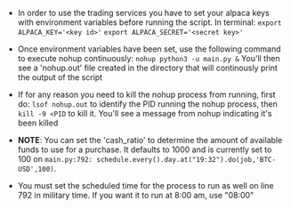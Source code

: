* In order to use the trading services you have to set your alpaca keys with environment variables before running the script. In terminal:
`export ALPACA_KEY='<key id>'`
`export ALPACA_SECRET='<secret key>'`

* Once environment variables have been set, use the following command to execute nohup continuously:
`nohup python3 -u main.py &`
You'll then see a 'nohup.out' file created in the directory that will continously print the output of the script


* If for any reason you need to kill the nohup process from running, first do:
`lsof nohup.out`
to identify the PID running the nohup process, then 
`kill -9 <PID`
to kill it. You'll see a message from nohup indicating it's been killed

* **NOTE**: You can set the 'cash_ratio' to determine the amount of available funds to use for a purchase. It defaults to 1000 and is currently set to 100 on `main.py:792: schedule.every().day.at("19:32").do(job,'BTC-USD',100)`.
* You must set the scheduled time for the process to run as well on line 792 in military time. If you want it to run at 8:00 am, use "08:00"